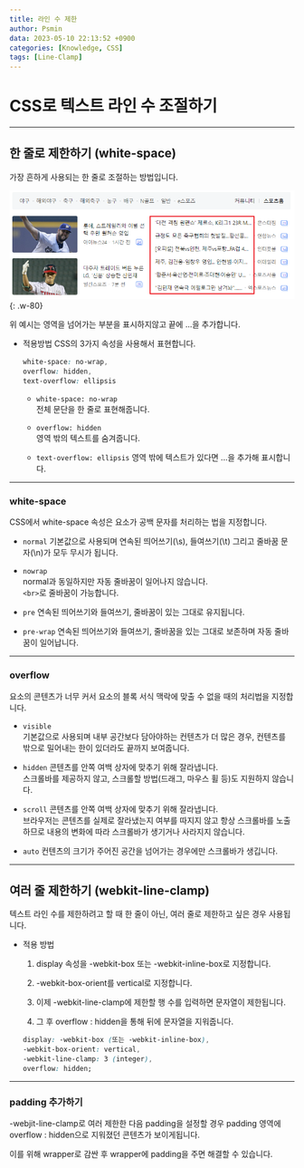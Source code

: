 ```yaml
---
title: 라인 수 제한
author: Psmin
data: 2023-05-10 22:13:52 +0900
categories: [Knowledge, CSS]
tags: [Line-Clamp]
---
```


# CSS로 텍스트 라인 수 조절하기

---

## 한 줄로 제한하기 (white-space)

가장 흔하게 사용되는 한 줄로 조절하는 방법입니다.

![white-space](/assets/img/line-clamp-01.png){: .w-80}

위 예시는 영역을 넘어가는 부분을 표시하지않고 끝에 ...을 추가합니다.

- 적용방법
  CSS의 3가지 속성을 사용해서 표현합니다.

  ```CSS
  white-space: no-wrap,
  overflow: hidden,
  text-overflow: ellipsis
  ```

  - `white-space: no-wrap`  
    전체 문단을 한 줄로 표현해줍니다.

  - `overflow: hidden`  
    영역 밖의 텍스트를 숨겨줍니다.

  - `text-overflow: ellipsis`
    영역 밖에 텍스트가 있다면 ...을 추가해 표시합니다.

---

### white-space

CSS에서 white-space 속성은 요소가 공백 문자를 처리하는 법을 지정합니다.

- `normal`
  기본값으로 사용되며 연속된 띄어쓰기(\s), 들여쓰기(\t) 그리고 줄바꿈 문자(\n)가 모두 무시가 됩니다.

- `nowrap`  
  normal과 동일하지만 자동 줄바꿈이 일어나지 않습니다.  
  `<br>`로 줄바꿈이 가능합니다.

- `pre`
  연속된 띄어쓰기와 들여쓰기, 줄바꿈이 있는 그대로 유지됩니다.

- `pre-wrap`
  연속된 띄어쓰기와 들여쓰기, 줄바꿈을 있는 그대로 보존하며 자동 줄바꿈이 일어납니다.

---

### overflow

요소의 콘텐츠가 너무 커서 요소의 블록 서식 맥락에 맞출 수 없을 때의 처리법을 지정합니다.

- `visible`  
  기본값으로 사용되며 내부 공간보다 담아야하는 컨텐츠가 더 많은 경우, 컨텐츠를 밖으로 밀어내는 한이 있더라도 끝까지 보여줍니다.

- `hidden`
  콘텐츠를 안쪽 여백 상자에 맞추기 위해 잘라냅니다.  
  스크롤바를 제공하지 않고, 스크롤할 방법(드래그, 마우스 휠 등)도 지원하지 않습니다.

- `scroll`
  콘텐츠를 안쪽 여백 상자에 맞추기 위해 잘라냅니다.  
  브라우저는 콘텐츠를 실제로 잘라냈는지 여부를 따지지 않고 항상 스크롤바를 노출하므로 내용의 변화에 따라 스크롤바가 생기거나 사라지지 않습니다.

- `auto`
  컨텐츠의 크기가 주어진 공간을 넘어가는 경우에만 스크롤바가 생깁니다.

---

## 여러 줄 제한하기 (webkit-line-clamp)

텍스트 라인 수를 제한하려고 할 때 한 줄이 아닌, 여러 줄로 제한하고 싶은 경우 사용됩니다.

- 적용 방법

  1. display 속성을 -webkit-box 또는 -webkit-inline-box로 지정합니다.

  2. -webkit-box-orient를 vertical로 지정합니다.

  3. 이제 -webkit-line-clamp에 제한할 행 수를 입력하면 문자열이 제한됩니다.

  4. 그 후 overflow : hidden을 통해 뒤에 문자열을 지워줍니다.

  ```css
  display: -webkit-box (또는 -webkit-inline-box),
  -webkit-box-orient: vertical,
  -webkit-line-clamp: 3 (integer),
  overflow: hidden;
  ```

---

### padding 추가하기

-webjit-line-clamp로 여러 제한한 다음 padding을 설정할 경우 padding 영역에 overflow : hidden으로 지워졌던 콘텐츠가 보이게됩니다.

이를 위해 wrapper로 감싼 후 wrapper에 padding을 주면 해결할 수 있습니다.
